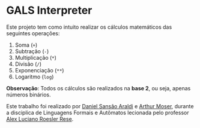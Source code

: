 # GALS Interpreter

Este projeto tem como intuito realizar os cálculos matemáticos das seguintes operações:

1. Soma (`+`)
2. Subtração (`-`)
3. Multiplicação (`*`)
4. Divisão (`/`)
5. Exponenciação (`**`)
6. Logaritmo (`log`)

**Observação**: Todos os cálculos são realizados na **base 2**, ou seja, apenas números binários.

Este trabalho foi realizado por [Daniel Sansão Araldi](https://github.com/DanielAraldi) e [Arthur Moser](https://github.com/oArthurMoser), durante a disciplica de Linguagens Formais e Autômatos lecionada pelo professor [Alex Luciano Roesler Rese](https://github.com/alexrese).
